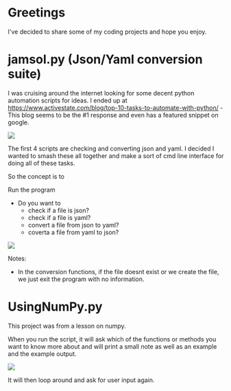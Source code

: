 # Greetings
I've decided to share some of my coding projects and hope you enjoy.

# jamsol.py (Json/Yaml conversion suite)
I was cruising around the internet looking for some decent python automation scripts for ideas. I ended up at https://www.activestate.com/blog/top-10-tasks-to-automate-with-python/ - This blog seems to be the #1 response and even has a featured snippet on google. 

![](https://i.imgur.com/NUrpQt1.png)

The first 4 scripts are checking and converting json and yaml. I decided I wanted to smash these all together and make a sort of cmd line interface for doing all of these tasks. 

So the concept is to 

Run the program
 - Do you want to 
	 - check if a file is json?
	 - check if a file is yaml?
	 - convert a file from json to yaml?
	 - coverta a file from yaml to json?

![](https://i.imgur.com/detqRpr.png)



Notes: 
- In the conversion functions, if the file doesnt exist or we create the file, we just exit the program with no information.


# UsingNumPy.py
This project was from a lesson on numpy. 

When you run the script, it will ask which of the functions or methods you want to know more about and will print a small note as well as an example and the example output.

![](https://i.imgur.com/lWSRFpx.png)

It will then loop around and ask for user input again. 
